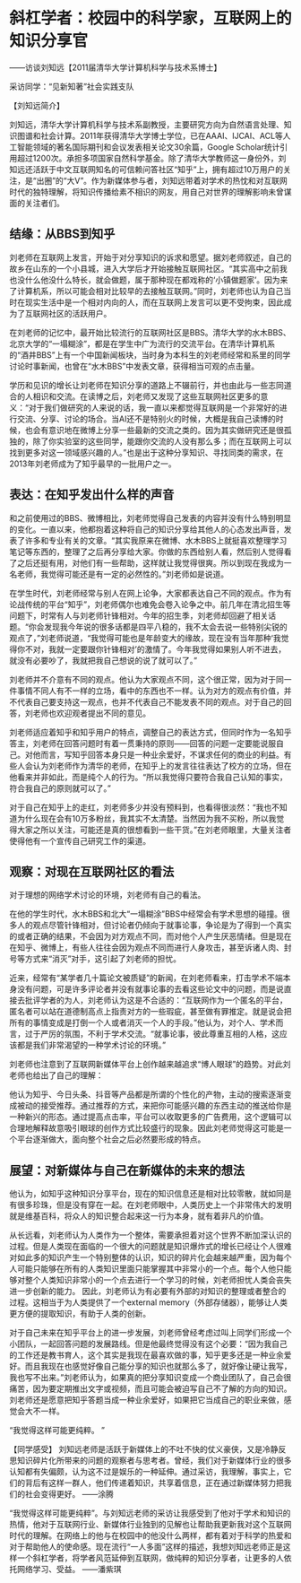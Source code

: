 # 斜杠学者：校园中的科学家，互联网上的知识分享官
——访谈刘知远【2011届清华大学计算机科学与技术系博士】

采访同学：“见新知著”社会实践支队

【刘知远简介】

刘知远，清华大学计算机科学与技术系副教授，主要研究方向为自然语言处理、知识图谱和社会计算。2011年获得清华大学博士学位，已在AAAI、IJCAI、ACL等人工智能领域的著名国际期刊和会议发表相关论文30余篇，Google Scholar统计引用超过1200次。承担多项国家自然科学基金。除了清华大学教师这一身份外，刘知远还活跃于中文互联网知名的可信赖问答社区“知乎”上，拥有超过10万用户的关注，是“出圈”的“大V”。作为新媒体参与者，刘知远带着对学术的热忱和对互联网时代的独特理解，将知识传播给素不相识的网友，用自己对世界的理解影响未曾谋面的关注者们。

## 结缘：从BBS到知乎

刘老师在互联网上发言，开始于对分享知识的诉求和愿望。据刘老师叙述，自己的故乡在山东的一个小县城，进入大学后才开始接触互联网社区。“其实高中之前我也没什么他没什么特长，就会做题，属于那种现在都戏称的‘小镇做题家’。因为来了计算机系，所以可能会相对比较早的去接触互联网。”同时，刘老师也认为自己当时在现实生活中是一个相对内向的人，而在互联网上发言可以更不受拘束，因此成为了互联网社区的活跃用户。

在刘老师的记忆中，最开始比较流行的互联网社区是BBS。清华大学的水木BBS、北京大学的“一塌糊涂”，都是在学生中广为流行的交流平台。在清华计算机系的“酒井BBS”上有一个中国新闻板块，当时身为本科生的刘老师经常和系里的同学讨论时事新闻，也曾在“水木BBS”中发表文章，获得相当可观的点击量。

学历和见识的增长让刘老师在知识分享的道路上不辍前行，并也由此与一些志同道合的人相识和交流。在读博之后，刘老师又发现了这些互联网社区更多的意义：“对于我们做研究的人来说的话，我一直以来都觉得互联网是一个非常好的进行交流、分享、讨论的场合。当AI还不是特别火的时候，大概是我自己读博的时候，也会有意识地在微博上分享一些最新的交流之类的。因为其实做研究还是很孤独的，除了你实验室的这些同学，能跟你交流的人没有那么多；而在互联网上可以找到更多对这一领域感兴趣的人。”也是出于这种分享知识、寻找同类的需求，在2013年刘老师成为了知乎最早的一批用户之一。 

## 表达：在知乎发出什么样的声音

和之前使用过的BBS、微博相比，刘老师觉得自己发表的内容并没有什么特别明显的变化。一直以来，他都抱着这种将自己的知识分享给其他人的心态发出声音，发表了许多和专业有关的文章。“其实我原来在微博、水木BBS上就挺喜欢整理学习笔记等东西的，整理了之后再分享给大家。你做的东西给别人看，然后别人觉得看了之后还挺有用，对他们有一些帮助，这样就让我觉得很爽。所以到现在我成为一名老师，我觉得可能还是有一定的必然性的。”刘老师如是说道。

在学生时代，刘老师经常与别人在网上论争，大家都表达自己不同的观点。作为有论战传统的平台“知乎”，刘老师偶尔也难免会卷入论争之中。前几年在清北招生等问题下，时常有人与刘老师针锋相对。今年的招生季，刘老师却回避了相关话题。“你会发现我今年说的很多话都是四平八稳的，我不太会去说一些特别尖锐的观点了，”刘老师说道，“我觉得可能也是年龄变大的缘故，现在没有当年那种‘我觉得你不对，我就一定要跟你针锋相对’的激情了。今年我觉得如果别人听不进去，就没有必要吵了，我就把我自己想说的说了就可以了。”

刘老师并不介意有不同的观点。他认为大家观点不同，这个很正常，因为对于同一件事情不同人有不一样的立场，看中的东西也不一样。认为对方的观点有价值，并不代表自己要支持这一观点，也并不代表自己不能发表不同的观点。对于自己的回答，刘老师也欢迎观者提出不同的意见。

刘老师适应着知乎和知乎用户的特点，调整自己的表达方式，但同时作为一名知乎答主，刘老师在回答问题时有着一贯秉持的原则——回答的问题一定要能说服自己。对他而言，写知乎回答本身只是一种业余爱好，不谋求任何的商业的利益。有些人会认为刘老师作为清华的老师，在知乎上的发言往往表达了校方的立场，但在他看来并非如此，而是纯个人的行为。“所以我觉得只要符合我自己认知的事实，符合我自己的原则就可以了。”

对于自己在知乎上的走红，刘老师多少并没有预料到，也看得很淡然：“我也不知道为什么现在会有10万多粉丝，我其实不太清楚。当然因为我不买粉，所以我觉得大家之所以关注，可能还是真的很想看到一些干货。”在刘老师眼里，大量关注者使得他有一个宣传自己研究工作的渠道。

## 观察：对现在互联网社区的看法

对于理想的网络学术讨论的环境，刘老师有自己的看法。

在他的学生时代，水木BBS和北大“一塌糊涂”BBS中经常会有学术思想的碰撞。很多人的观点尽管针锋相对，但讨论者仍倾向于就事论事，争论是为了得到一个真实的或者正确的结果，不会因为对方观点不同，而对他个人产生厌恶情绪。但是现在在知乎、微博上，有些人往往会因为观点不同而进行人身攻击，甚至诉诸人肉、封号等方式来“消灭”对手，这引起了刘老师的担忧。

近来，经常有“某学者几十篇论文被质疑”的新闻，在刘老师看来，打击学术不端本身没有问题，可是许多评论者并没有就事论事的去看这些论文中的问题，而是说直接去批评学者的为人，刘老师认为这是不合适的：“互联网作为一个匿名的平台，匿名者可以站在道德制高点上指责对方的一些瑕疵，甚至做有罪推定。就是说会把所有的事情变成是打倒一个人或者消灭一个人的手段。”他认为，对个人、学术而言，过于严厉的氛围，不利于学术交流。“就事论事，彼此尊重互相的人格，这应该都是我们非常渴望的一种学术讨论的环境。” 

刘老师也注意到了互联网新媒体平台上创作越来越追求“博人眼球”的趋势。对此刘老师也给出了自己的理解：

他认为知乎、今日头条、抖音等产品都是所谓的个性化的产物，主动的搜索逐渐变成被动的接受推荐。通过推荐的方式，来把你可能感兴趣的东西主动的推送给你是一种新兴的形态。通过提高点击率，平台可以收取更多的广告费用，这个逻辑可以合理地解释故意吸引眼球的创作方式比较盛行的现象。因此刘老师觉得这可能是一个平台逐渐做大，面向整个社会之后必然要形成的特点。 

## 展望：对新媒体与自己在新媒体的未来的想法

他认为，如知乎这种知识分享平台，现在的知识信息还是相对比较零散，就如同是有很多珍珠，但是没有穿在一起。在刘老师眼中，人类历史上一个非常伟大的发明就是维基百科，将众人的知识整合起来这一行为本身，就有着非凡的价值。

从长远看，刘老师认为人类作为一个整体，需要承担着对这个世界不断加深认识的过程。但是人类现在面临的一个很大的问题就是知识爆炸式的增长已经让个人很难对如此多的知识产生一个特别整体的认识，知识的碎片化会越来越严重，因为每个人可能只能够在所有的人类知识里面只能掌握其中非常小的一个点。每个人他只能够对整个人类知识非常小的一个点去进行一个学习的时候，刘老师担忧人类会丧失进一步创新的能力。 因此，刘老师认为有必要有外部的对知识的整理或者整合的过程。这相当于为人类提供了一个external memory（外部存储器），能够让人类更方便的提取知识，有助于人类的创新。 

对于自己未来在知乎平台上的进一步发展，刘老师曾经考虑过叫上同学们形成一个小团队，一起回答问题的发展路线。但是他最终觉得没有这个必要：“因为我自己的工作还是教书育人，这个其实是我现在最喜欢做的事，知乎更多还是一种业余爱好。而且我现在也感觉好像自己能分享的知识也就那么多了，就好像让硬让我写，我也写不出来。”刘老师认为，如果真的把分享知识变成一个商业团队了，自己会很痛苦，因为要定期推出文字或视频，而且可能会被迫写自己不了解的方向的知识。刘老师还是愿意把知乎答题当成一种业余爱好，如果把它当成自己的职业来做，感觉会大不一样。

“我觉得这样可能更纯粹。 ”


【同学感受】
刘知远老师是活跃于新媒体上的不吐不快的仗义豪侠，又是冷静反思知识碎片化所带来的问题的观察者与思考者。曾经，我们对于新媒体行业的很多认知都有失偏颇，认为这不过是娱乐的一种延伸。通过采访，我理解，事实上，它们的背后有这样一群人，他们传递着知识，共享着信息，正在通过新媒体努力把我们的社会变得更好。
——涂腾

“我觉得这样可能更纯粹”。与刘知远老师的采访让我感受到了他对于学术和知识的热情，他对于互联网行业、新媒体行业独到的见解也让帮助我更新我对这个互联网时代的理解。在网络上的他与在校园中的他没什么两样，都有着对于科学的热爱和对于帮助他人的使命感。现在流行“一人多面”这样的描述，我想刘知远老师正是这样一个斜杠学者，将学者风范延伸到互联网，做纯粹的知识分享者，让更多的人依托网络学习、受益。
——潘紫琪
